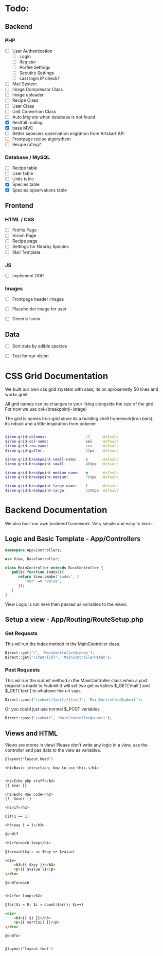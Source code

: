 # Todo:

## Backend
### PHP

* [ ] User Authentication
    * [ ] Login
    * [ ] Register
    * [ ] Porfile Settings
    * [ ] Secutiry Settings
    * [ ] Last login IP check?
* [ ] Mail System
* [ ] Image Compressor Class
* [ ] Image uploader
* [ ] Recipe Class
* [ ] User Class
* [ ] Unit Convertion Class
* [ ] Auto Migrate when database is not found
* [x] Restfull routing
* [x] base MVC
* [ ] Better sepecies opservation migration from Artskart API
* [ ] Frontpage recipe algorythem
* [ ] Recipe rating?

### Database / MySQL

* [ ] Recipe table
* [ ] User table
* [ ] Units table
* [x] Species table
* [x] Species opservations table

## Frontend
### HTML / CSS

* [ ] Profile Page
* [ ] Vision Page
* [ ] Recipe page
* [ ] Settings for Nearby Species
* [ ] Mail Template

### JS

* [ ] Implement OOP

### Images

* [ ] Frontpage header images
* [ ] Placeholder image for user
* [ ] Generic Icons


## Data

* [ ] Sort data by edible species
* [ ] Text for our vision


# CSS Grid Documentation
We built our own css grid stystem with sass, its on aproxemetly 50 lines and works greit.

All grid names can be changes to your liking alongside the size of the gird. For now we use col-(breakpoint)-(stage)

The grid is names Iron-grid since its a building shell framework(iron bars), its robust and a little inspiration from polymer

```sass

$iron-grid-columns:                  12     !default
$iron-grid-col-name:                 col    !default
$iron-grid-row-name:                 row    !default
$iron-grid-gutter:                   12px   !default

$iron-grid-breakpoint-small-name:    s      !default
$iron-grid-breakpoint-small:         480px  !default

$iron-grid-breakpoint-medium-name:   m      !default
$iron-grid-breakpoint-medium:        768px  !default

$iron-grid-breakpoint-large-name:    l      !default
$iron-grid-breakpoint-large:         1200px !default

```

# Backend Documentation

We also built our own backend framework. Very simple and easy to learn.


## Logic and Basic Template - App/Controllers

```php
namespace App\Controllers;

use View, BaseController;

class MainController extends BaseController {
   public function index(){
      return View::make('index', [
         'var' => 'value',
      ]);
   }
}
```    

View Logic is run here then passed as variables to the views.

## Setup a view - App/Routing/RouteSetup.php
### Get Requests
This wil run the index method in the MainController class.
```php
Direct::get("/", 'MainController@index');
Direct::get("/item/{id}", 'MainController@item');
```

### Post Requests
This wil run the submit method in the MainController class when a post request is made to /submit
it will set two get variables $_GET['mail'] and $_GET['text'] to whatever the url says.
```php
Direct::post("/submit/{mail}/{text}", 'MainController@submit');
```
Or you could just use normal $_POST variables
```php
Direct::post("/submit", 'MainController@submit');
```

## Views and HTML
Views are stores in view/
Please don't write any logic in a view, use the controller and pas data to the view as variables.
```html
@layout('layout.head')

<h1>Basic intruction; how to use this.</h1>


<h2>Echo php stuff</h2>
{{ $var }}

<h2>Echo Raw Code</h2>
{!  $user !}

<h2>if</h2>

@if(1 == 1)

<h3>yay 1 = 1</h3>

@endif

<h2>foreach loop</h2>

@foreach($arr as $key => $value)

<div>
    <h3>{{ $key }}</h3>
    <p>{{ $value }}</p>
</div>

@endforeach


<h2>for loop</h2>

@for($i = 0; $i > count($arr); $i++)

<div>
    <h3>{{ $i }}</h3>
    <p>{{ $arr[$i] }}</p>
</div>

@endfor


@layout('layout.foot')
```
